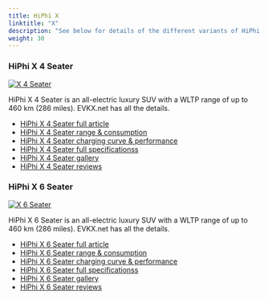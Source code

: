 ```yaml
---
title: HiPhi X
linktitle: "X"
description: "See below for details of the different variants of HiPhi X"
weight: 30
---
```

### HiPhi X 4 Seater

<a href="x_4_seater/"><img src="https://media.evkx.net/multimedia/models/hiphi/x/x_4_seater/main_1_st.jpg" class="img-fluid" alt="X 4 Seater" ></a>

HiPhi X 4 Seater is an all-electric luxury SUV with a WLTP range of up to 460 km (286 miles). EVKX.net has all the details. 

- [HiPhi X 4 Seater full article](x_4_seater/)
- [HiPhi X 4 Seater range & consumption](x_4_seater/rangeandconsumption/)
- [HiPhi X 4 Seater charging curve & performance](x_4_seater/chargingcurve/)
- [HiPhi X 4 Seater full specificationss](x_4_seater/specifications/)
- [HiPhi X 4 Seater gallery](x_4_seater/gallery/)
- [HiPhi X 4 Seater reviews](x_4_seater/reviews/)

### HiPhi X 6 Seater

<a href="x_6_seater/"><img src="https://media.evkx.net/multimedia/models/hiphi/x/x_6_seater/main_1_st.jpg" class="img-fluid" alt="X 6 Seater" ></a>

HiPhi X 6 Seater is an all-electric luxury SUV with a WLTP range of up to 460 km (286 miles). EVKX.net has all the details. 

- [HiPhi X 6 Seater full article](x_6_seater/)
- [HiPhi X 6 Seater range & consumption](x_6_seater/rangeandconsumption/)
- [HiPhi X 6 Seater charging curve & performance](x_6_seater/chargingcurve/)
- [HiPhi X 6 Seater full specificationss](x_6_seater/specifications/)
- [HiPhi X 6 Seater gallery](x_6_seater/gallery/)
- [HiPhi X 6 Seater reviews](x_6_seater/reviews/)

